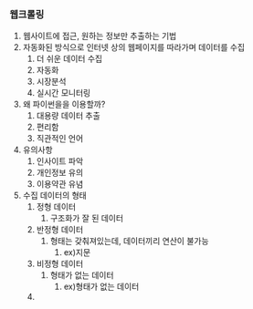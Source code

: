 ### 웹크롤링

1. 웹사이트에 접근, 원하는 정보만 추출하는 기법
2. 자동화된 방식으로 인터넷 상의 웹페이지를 따라가며 데이터를 수집
   1. 더 쉬운 데이터 수집
   2. 자동화
   3. 시장분석
   4. 실시간 모니터링
3. 왜 파이썬을을 이용할까?
   1. 대용량 데이터 추출
   2. 편리함
   3. 직관적인 언어
4. 유의사항
   1. 인사이트 파악
   2. 개인정보 유의
   3. 이용약관 유념
5. 수집 데이터의 형태
   1. 정형 데이터
      1. 구조화가 잘 된 데이터
   2. 반정형 데이터
      1. 형태는 갖춰져있는데, 데이터끼리 연산이 불가능
         1. ex)지문
   3. 비정형 데이터
      1. 형태가 없는 데이터
         1. ex)형태가 없는 데이터
   4. 